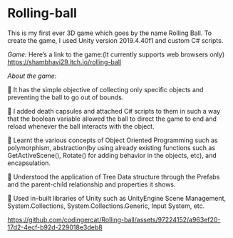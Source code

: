 # Rolling-ball
This is my first ever 3D game which goes by the name Rolling Ball. To create the game, I used Unity version 2019.4.40f1 and custom C# scripts.

*Game:*
Here’s a link to the game:(It currently supports web browsers only)
https://shambhavi29.itch.io/rolling-ball

*About the game:*

🚩 It has the simple objective of collecting only specific objects and preventing the ball to go out of bounds.

🚩 I added death capsules and attached C# scripts to them in such a way that the boolean variable allowed the ball to direct the game to end and reload whenever the ball interacts with the object.

🚩 Learnt the various concepts of Object Oriented Programming such as polymorphism, abstraction(by using already existing functions such as GetActiveScene(), Rotate() for adding behavior in the objects, etc), and encapsulation.  

🚩 Understood the application of Tree Data structure through the Prefabs and the parent-child relationship and properties it shows.

🚩 Used in-built libraries of Unity such as UnityEngine Scene Management, System.Collections, System.Collections.Generic, Input System, etc.


https://github.com/codingercat/Rolling-ball/assets/97224152/a963ef20-17d2-4ecf-b92d-229018e3deb8



